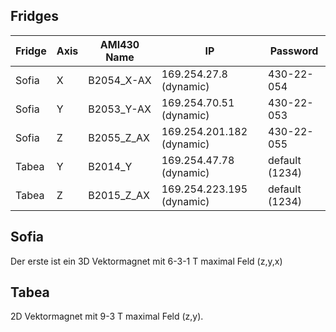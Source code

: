 
## Fridges

| Fridge | Axis | AMI430 Name | IP | Password |
| - | - | - | - | - |
| Sofia | X | B2054_X-AX | 169.254.27.8 (dynamic) | 430-22-054 | default (1234) |
| Sofia | Y | B2053_Y-AX | 169.254.70.51 (dynamic) | 430-22-053 | default (1234) |
| Sofia | Z | B2055_Z_AX | 169.254.201.182 (dynamic) | 430-22-055 | default (1234) |
| Tabea | Y | B2014_Y | 169.254.47.78 (dynamic) | default (1234) |
| Tabea | Z | B2015_Z_AX | 169.254.223.195 (dynamic) | default (1234) |

## Sofia
Der erste ist ein 3D Vektormagnet mit 6-3-1 T maximal Feld (z,y,x)

## Tabea
2D Vektormagnet mit 9-3 T maximal Feld (z,y). 
